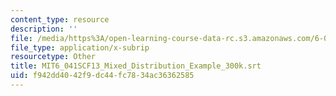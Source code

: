 ```yaml
---
content_type: resource
description: ''
file: /media/https%3A/open-learning-course-data-rc.s3.amazonaws.com/6-041sc-probabilistic-systems-analysis-and-applied-probability-fall-2013/f942dd4042f9dc44fc7834ac36362585_MIT6_041SCF13_Mixed_Distribution_Example_300k.srt
file_type: application/x-subrip
resourcetype: Other
title: MIT6_041SCF13_Mixed_Distribution_Example_300k.srt
uid: f942dd40-42f9-dc44-fc78-34ac36362585
---
```


